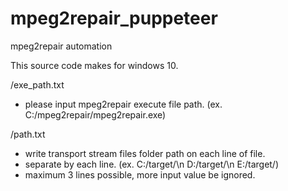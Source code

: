 # mpeg2repair_puppeteer

mpeg2repair automation

This source code makes for windows 10.

/exe_path.txt
 * please input mpeg2repair execute file path. (ex. C:/mpeg2repair/mpeg2repair.exe)

/path.txt
* write transport stream files folder path on each line of file.
* separate by each line. 
  (ex.
  C:/target/\n
  D:/target/\n
  E:/target/)
* maximum 3 lines possible, more input value be ignored.
